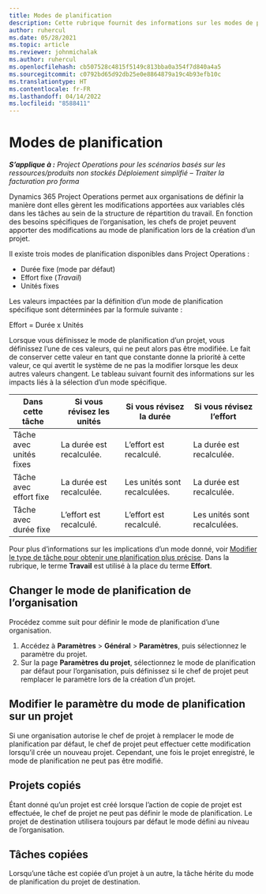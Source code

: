 ```yaml
---
title: Modes de planification
description: Cette rubrique fournit des informations sur les modes de planification.
author: ruhercul
ms.date: 05/28/2021
ms.topic: article
ms.reviewer: johnmichalak
ms.author: ruhercul
ms.openlocfilehash: cb507528c4815f5149c813bba0a354f7d840a4a5
ms.sourcegitcommit: c0792bd65d92db25e0e8864879a19c4b93efb10c
ms.translationtype: HT
ms.contentlocale: fr-FR
ms.lasthandoff: 04/14/2022
ms.locfileid: "8588411"
---
```

# <a name="scheduling-modes"></a>Modes de planification

_**S’applique à :** Project Operations pour les scénarios basés sur les ressources/produits non stockés Déploiement simplifié – Traiter la facturation pro forma_


Dynamics 365 Project Operations permet aux organisations de définir la manière dont elles gèrent les modifications apportées aux variables clés dans les tâches au sein de la structure de répartition du travail. En fonction des besoins spécifiques de l’organisation, les chefs de projet peuvent apporter des modifications au mode de planification lors de la création d’un projet.

Il existe trois modes de planification disponibles dans Project Operations :

  - Durée fixe (mode par défaut)
  - Effort fixe (*Travail*)
  - Unités fixes

Les valeurs impactées par la définition d’un mode de planification spécifique sont déterminées par la formule suivante :

  Effort = Durée x Unités

Lorsque vous définissez le mode de planification d’un projet, vous définissez l’une de ces valeurs, qui ne peut alors pas être modifiée. Le fait de conserver cette valeur en tant que constante donne la priorité à cette valeur, ce qui avertit le système de ne pas la modifier lorsque les deux autres valeurs changent. Le tableau suivant fournit des informations sur les impacts liés à la sélection d’un mode spécifique.

| **Dans cette tâche**             | **Si vous révisez les unités**   | **Si vous révisez la durée** | **Si vous révisez l’effort**  |
|----------------------|---------------------------|----------------------------|---------------------------|
| Tâche avec unités fixes     | La durée est recalculée. | L’effort est recalculé.    | La durée est recalculée. |
| Tâche avec effort fixe    | La durée est recalculée. | Les unités sont recalculées.    | La durée est recalculée. |
| Tâche avec durée fixe  | L’effort est recalculé.   | L’effort est recalculé.    | Les unités sont recalculées.   |

Pour plus d’informations sur les implications d’un mode donné, voir [Modifier le type de tâche pour obtenir une planification plus précise](https://support.microsoft.com/en-us/office/change-the-task-type-for-more-accurate-scheduling-b0b969ad-45bc-4e9e-8967-435587548a72). Dans la rubrique, le terme **Travail** est utilisé à la place du terme **Effort**.

## <a name="change-the-organizations-scheduling-mode"></a>Changer le mode de planification de l’organisation

Procédez comme suit pour définir le mode de planification d’une organisation.

1. Accédez à **Paramètres** \> **Général** \> **Paramètres**, puis sélectionnez le paramètre du projet. 
2. Sur la page **Paramètres du projet**, sélectionnez le mode de planification par défaut pour l’organisation, puis définissez si le chef de projet peut remplacer le paramètre lors de la création d’un projet.

## <a name="change-the-scheduling-mode-setting-on-a-project"></a>Modifier le paramètre du mode de planification sur un projet

Si une organisation autorise le chef de projet à remplacer le mode de planification par défaut, le chef de projet peut effectuer cette modification lorsqu’il crée un nouveau projet. Cependant, une fois le projet enregistré, le mode de planification ne peut pas être modifié.

## <a name="copied-projects"></a>Projets copiés

Étant donné qu’un projet est créé lorsque l’action de copie de projet est effectuée, le chef de projet ne peut pas définir le mode de planification. Le projet de destination utilisera toujours par défaut le mode défini au niveau de l’organisation.

## <a name="copied-tasks"></a>Tâches copiées

Lorsqu’une tâche est copiée d’un projet à un autre, la tâche hérite du mode de planification du projet de destination.
